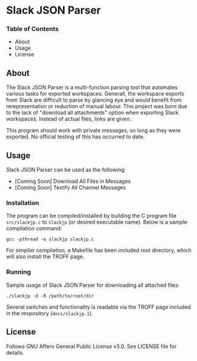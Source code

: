 # Slack JSON Parser
### Table of Contents

- About
- Usage
- License


## About

The Slack JSON Parser is a multi-function parsing tool that automates various tasks for exported workspaces.  Generall, the workspace exports from Slack are difficult to parse by glancing eye and would benefit from rerepresentation or reduction of manual labour.  This project was born due to the lack of "download all attachments" option when exporting Slack workspaces.  Instead of actual files, links are given.

This program should work with private messages, so long as they were exported.  No official testing of this has occurred to date.

## Usage

Slack JSON Parser can be used as the following:

- [Coming Soon] Download All Files in Messages
- [Coming Soon] Textify All Channel Messages

### Installation

The program can be compiled/installed by building the C program file `src/slackjp.c` to `slackjp` (or desired executable name).  Below is a sample compilation command:

```text
gcc -pthread -o slackjp slackjp.c
```

For simplier compliation, a Makefile has been included root directory, which will also install the TROFF page.

### Running

Sample usage of Slack JSON Parser for downloading all attached files:

```text
./slackjp -d -R /path/to/root/dir
```

Several switches and functionality is readable via the TROFF page included in the respository (`docs/slackjp.1`).

## License

Follows GNU Affero General Public License v3.0.  See LICENSE file for details.
